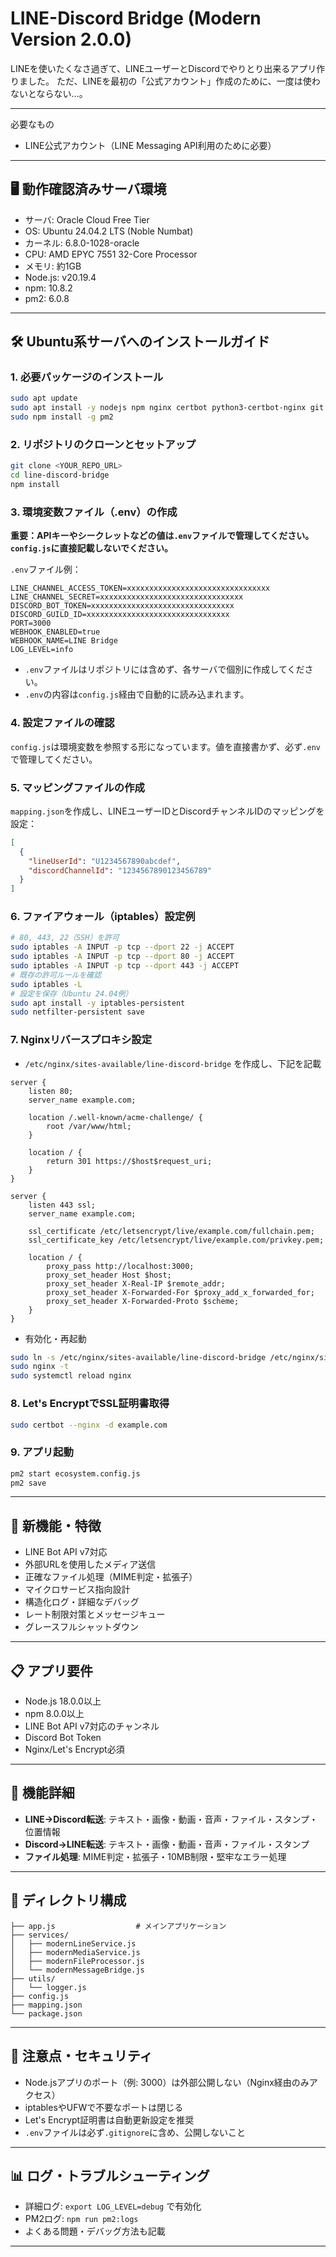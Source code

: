 # LINE-Discord Bridge (Modern Version 2.0.0)

LINEを使いたくなさ過ぎて、LINEユーザーとDiscordでやりとり出来るアプリ作りました。
ただ、LINEを最初の「公式アカウント」作成のために、一度は使わないとならない…。

---
必要なもの
- LINE公式アカウント（LINE Messaging API利用のために必要）

---

## 🖥️ 動作確認済みサーバ環境

- サーバ: Oracle Cloud Free Tier
- OS: Ubuntu 24.04.2 LTS (Noble Numbat)
- カーネル: 6.8.0-1028-oracle
- CPU: AMD EPYC 7551 32-Core Processor
- メモリ: 約1GB
- Node.js: v20.19.4
- npm: 10.8.2
- pm2: 6.0.8

---

## 🛠️ Ubuntu系サーバへのインストールガイド

### 1. 必要パッケージのインストール

```bash
sudo apt update
sudo apt install -y nodejs npm nginx certbot python3-certbot-nginx git
sudo npm install -g pm2
```

### 2. リポジトリのクローンとセットアップ

```bash
git clone <YOUR_REPO_URL>
cd line-discord-bridge
npm install
```

### 3. 環境変数ファイル（.env）の作成

**重要：APIキーやシークレットなどの値は`.env`ファイルで管理してください。`config.js`に直接記載しないでください。**

`.env`ファイル例：

```env
LINE_CHANNEL_ACCESS_TOKEN=xxxxxxxxxxxxxxxxxxxxxxxxxxxxxxxx
LINE_CHANNEL_SECRET=xxxxxxxxxxxxxxxxxxxxxxxxxxxxxxxx
DISCORD_BOT_TOKEN=xxxxxxxxxxxxxxxxxxxxxxxxxxxxxxxx
DISCORD_GUILD_ID=xxxxxxxxxxxxxxxxxxxxxxxxxxxxxxxx
PORT=3000
WEBHOOK_ENABLED=true
WEBHOOK_NAME=LINE Bridge
LOG_LEVEL=info
```

- `.env`ファイルはリポジトリには含めず、各サーバで個別に作成してください。
- `.env`の内容は`config.js`経由で自動的に読み込まれます。

### 4. 設定ファイルの確認

`config.js`は環境変数を参照する形になっています。値を直接書かず、必ず`.env`で管理してください。

### 5. マッピングファイルの作成

`mapping.json`を作成し、LINEユーザーIDとDiscordチャンネルIDのマッピングを設定：

```json
[
  {
    "lineUserId": "U1234567890abcdef",
    "discordChannelId": "1234567890123456789"
  }
]
```

### 6. ファイアウォール（iptables）設定例

```bash
# 80, 443, 22（SSH）を許可
sudo iptables -A INPUT -p tcp --dport 22 -j ACCEPT
sudo iptables -A INPUT -p tcp --dport 80 -j ACCEPT
sudo iptables -A INPUT -p tcp --dport 443 -j ACCEPT
# 既存の許可ルールを確認
sudo iptables -L
# 設定を保存（Ubuntu 24.04例）
sudo apt install -y iptables-persistent
sudo netfilter-persistent save
```

### 7. Nginxリバースプロキシ設定

- `/etc/nginx/sites-available/line-discord-bridge` を作成し、下記を記載

```nginx
server {
    listen 80;
    server_name example.com;

    location /.well-known/acme-challenge/ {
        root /var/www/html;
    }

    location / {
        return 301 https://$host$request_uri;
    }
}

server {
    listen 443 ssl;
    server_name example.com;

    ssl_certificate /etc/letsencrypt/live/example.com/fullchain.pem;
    ssl_certificate_key /etc/letsencrypt/live/example.com/privkey.pem;

    location / {
        proxy_pass http://localhost:3000;
        proxy_set_header Host $host;
        proxy_set_header X-Real-IP $remote_addr;
        proxy_set_header X-Forwarded-For $proxy_add_x_forwarded_for;
        proxy_set_header X-Forwarded-Proto $scheme;
    }
}
```

- 有効化・再起動

```bash
sudo ln -s /etc/nginx/sites-available/line-discord-bridge /etc/nginx/sites-enabled/
sudo nginx -t
sudo systemctl reload nginx
```

### 8. Let's EncryptでSSL証明書取得

```bash
sudo certbot --nginx -d example.com
```

### 9. アプリ起動

```bash
pm2 start ecosystem.config.js
pm2 save
```

---

## 🚀 新機能・特徴

- LINE Bot API v7対応
- 外部URLを使用したメディア送信
- 正確なファイル処理（MIME判定・拡張子）
- マイクロサービス指向設計
- 構造化ログ・詳細なデバッグ
- レート制限対策とメッセージキュー
- グレースフルシャットダウン

---

## 📋 アプリ要件

- Node.js 18.0.0以上
- npm 8.0.0以上
- LINE Bot API v7対応のチャンネル
- Discord Bot Token
- Nginx/Let's Encrypt必須

---

## 🔧 機能詳細

- **LINE→Discord転送**: テキスト・画像・動画・音声・ファイル・スタンプ・位置情報
- **Discord→LINE転送**: テキスト・画像・動画・音声・ファイル・スタンプ
- **ファイル処理**: MIME判定・拡張子・10MB制限・堅牢なエラー処理

---

## 📁 ディレクトリ構成

```
├── app.js                  # メインアプリケーション
├── services/
│   ├── modernLineService.js
│   ├── modernMediaService.js
│   ├── modernFileProcessor.js
│   └── modernMessageBridge.js
├── utils/
│   └── logger.js
├── config.js
├── mapping.json
└── package.json
```

---

## 🚦 注意点・セキュリティ

- Node.jsアプリのポート（例: 3000）は外部公開しない（Nginx経由のみアクセス）
- iptablesやUFWで不要なポートは閉じる
- Let's Encrypt証明書は自動更新設定を推奨
- `.env`ファイルは必ず`.gitignore`に含め、公開しないこと

---

## 📊 ログ・トラブルシューティング

- 詳細ログ: `export LOG_LEVEL=debug` で有効化
- PM2ログ: `npm run pm2:logs`
- よくある問題・デバッグ方法も記載

---
